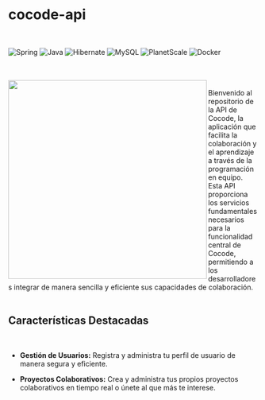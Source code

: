 # cocode-api

<br>

![Spring](https://img.shields.io/badge/spring-%236DB33F.svg?style=for-the-badge&logo=spring&logoColor=white) ![Java](https://img.shields.io/badge/java-%23ED8B00.svg?style=for-the-badge&logo=openjdk&logoColor=white) ![Hibernate](https://img.shields.io/badge/Hibernate-59666C?style=for-the-badge&logo=Hibernate&logoColor=white) ![MySQL](https://img.shields.io/badge/mysql-%2300f.svg?style=for-the-badge&logo=mysql&logoColor=white) ![PlanetScale](https://img.shields.io/badge/planetscale-%23000000.svg?style=for-the-badge&logo=planetscale&logoColor=white) ![Docker](https://img.shields.io/badge/docker-%230db7ed.svg?style=for-the-badge&logo=docker&logoColor=white)

<br>
<br>
<img align="left" height="400" src="https://i.postimg.cc/8PpSzKng/cocode-Logo.png">

<br>
 Bienvenido al repositorio de la API de Cocode, la aplicación que facilita la colaboración y el aprendizaje a través de la programación en equipo. Esta API proporciona los servicios fundamentales necesarios para la funcionalidad central de Cocode, permitiendo a los desarrolladores integrar de manera sencilla y eficiente sus capacidades de colaboración.

<br>
<br>

## Características Destacadas

<br>

- **Gestión de Usuarios:** Registra y administra tu perfil de usuario de manera segura y eficiente.
  
- **Proyectos Colaborativos:** Crea y administra tus propios proyectos colaborativos en tiempo real o únete al que más te interese.

<br>




